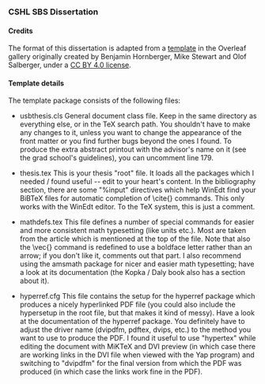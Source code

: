 ### CSHL SBS Dissertation


#### Credits

The format of this dissertation is adapted from a [template](https://www.overleaf.com/latex/templates/stony-brook-physics-phd-thesis-template/mbvckkwhfntf) in the Overleaf gallery originally created by Benjamin Hornberger, Mike Stewart and Olof Salberger, under a [CC BY 4.0 license](https://creativecommons.org/licenses/by/4.0/).

#### Template details

The template package consists of the following files:

* usbthesis.cls
General document class file. Keep in the same directory as
everything else, or in the TeX search path. You shouldn't have to
make any changes to it, unless you want to change the appearance of
the front matter or you find further bugs beyond the ones I found.
To produce the extra abstract printout with the advisor's name on it (see the grad school's guidelines), you can uncomment line 179.

* thesis.tex
This is your thesis "root" file. It loads all the packages which I
needed / found useful -- edit to your heart's content. In the
bibliography section, there are some "%input" directives which help
WinEdt find your BiBTeX files for automatic completion of \cite{}
commands. This only works with the WinEdt editor. To the TeX system, this is just a comment.

* mathdefs.tex
This file defines a number of special commands for easier and more
consistent math typesetting (like units etc.). Most are taken from
the article which is mentioned at the top of the file. Note that
also the \vec{} command is redefined to use a boldface letter rather
than an arrow; if you don't like it, comments out that part. I also
recommend using the amsmath package for nicer and easier math
typesetting; have a look at its documentation (the Kopka / Daly book
also has a section about it).

* hyperref.cfg
This file contains the setup for the hyperref package which produces
a nicely hyperlinked PDF file (you could also include the hypersetup
in the root file, but that makes it kind of messy). Have a look at
the documentation of the hyperref package. You definitely have to
adjust the driver name (dvipdfm, pdftex, dvips, etc.) to the method
you want to use to produce the PDF. I found it useful to use
"hypertex" while editing the document with MiKTeX and DVI preview
(in which case there are working links in the DVI file when viewed
with the Yap program) and switching to "dvipdfm" for the final
version from which the PDF was produced (in which case the links
work fine in the PDF).